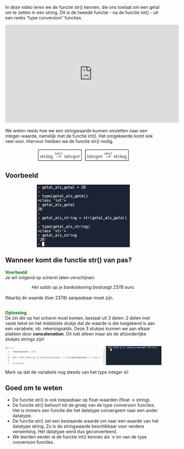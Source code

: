 In deze video leren we de functie str() kennen, die ons toelaat om een getal om te zetten in een string. Dit is de tweede functie - na de functie int() - uit een reeks “type conversion” functies.

<div align="center">
  <iframe width="560" height="315" src="https://www.youtube.com/embed/RG4yR9EmR_k" title="YouTube video player" frameborder="0" allow="accelerometer; autoplay; clipboard-write; encrypted-media; gyroscope; picture-in-picture; web-share" allowfullscreen></iframe>
</div>

We weten reeds hoe we een stringwaarde kunnen omzetten naar een integer-waarde, namelijk met de functie int(). Het omgekeerde komt ook veel voor. Hiervoor hebben we de functie str() nodig.

<div align="center">
  <img src="media/type_conversion.png" align="center" width="300px" data-caption="Type conversion integer versus string." />
</div>

## Voorbeeld
<div align="center">
  <img src="media/getal_als_string.png" align="center" width="300px" data-caption="Type conversion: getal als string." />
</div>

## Wanneer komt die functie str() van pas?
<b style="color:green;">Voorbeeld</b><br>
Je wil volgend op scherm laten verschijnen:
<div align="center">
  <i>Het saldo op je bankrekening bedraagt 2378 euro.</i>
</div>
<br>
Waarbij de waarde (hier 2378) aanpasbaar moet zijn.<br><br>

<b style="color:green;">Oplossing</b><br>
De zin die op het scherm moet komen, bestaat uit 3 delen: 2 delen met vaste tekst en het middelste stukje dat de waarde is die toegekend is aan een variabele, vb:
rekeningsaldo. Deze 3 stukjes kunnen we aan elkaar plakken door <b>concatenation</b>. Dit lukt alleen maar als de afzonderlijke stukjes strings zijn!

<div align="center">
  <img src="media/functie_str_voorbeeld.png" align="center" width="650px" data-caption="Toepassing van de functie str()." />
</div>

Merk op dat de variabele nog steeds van het type integer is!

## Goed om te weten
* De functie str() is ook toepasbaar op float-waarden (float → string).
* De functie str() behoort tot de groep van de type conversion functies. Het is immers een functie die het datatype convergeert naar een ander datatype.
* De functie str() zet een bestaande waarde om naar een waarde van het datatype string. Zo is de stringwaarde beschikbaar voor verdere verwerking. Het datatype werd dus geconverteerd.
* We leerden eerder al de functie int() kennen als ´e´en van de type conversion functies.
